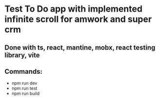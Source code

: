 # Test To Do app with implemented infinite scroll for amwork and super crm

## Done with ts, react, mantine, mobx, react testing library, vite
## Commands:

* npm run dev
* npm run test
* npm run build
